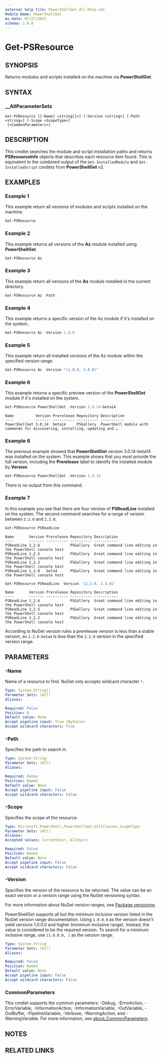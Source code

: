 ```yaml
---
external help file: PowerShellGet.dll-Help.xml
Module Name: PowerShellGet
ms.date: 07/27/2022
schema: 2.0.0
---
```


# Get-PSResource

## SYNOPSIS
Returns modules and scripts installed on the machine via **PowerShellGet**.

## SYNTAX

### __AllParameterSets

```
Get-PSResource [[-Name] <string[]>] [-Version <string>] [-Path <string>] [-Scope <ScopeType>]
 [<CommonParameters>]
```

## DESCRIPTION

This cmdlet searches the module and script installation paths and returns **PSResourceInfo** objects
that describes each resource item found. This is equivalent to the combined output of the
`Get-InstalledModule` and `Get-InstalledScript` cmdlets from **PowerShellGet** v2.

## EXAMPLES

### Example 1

This example return all versions of modules and scripts installed on the machine.

```powershell
Get-PSResource
```

### Example 2

This example returns all versions of the **Az** module installed using **PowerShellGet**.

```powershell
Get-PSResource Az
```

### Example 3

This example return all versions of the **Az** module installed in the current directory.

```powershell
Get-PSResource Az -Path .
```

### Example 4

This example returns a specific version of the Az module if it's installed on the system..

```powershell
Get-PSResource Az -Version 1.0.0
```

### Example 5

This example return all installed versions of the Az module within the specified version range.

```powershell
Get-PSResource Az -Version "(1.0.0, 3.0.0)"
```

### Example 6

This example returns a specific preview version of the **PowerShellGet** module if it's installed
on the system.

```powershell
Get-PSResource PowerShellGet -Version 3.0.14-beta14
```

```Output
Name          Version Prerelease Repository Description
----          ------- ---------- ---------- -----------
PowerShellGet 3.0.14  beta14     PSGallery  PowerShell module with commands for discovering, installing, updating and …
```

### Example 6

The previous example showed that **PowerShellGet** version 3.0.14-beta14 was installed on the
system. This example shows that you must provide the full version, including the **Prerelease**
label to identify the installed module by **Version**.

```powershell
Get-PSResource PowerShellGet -Version 3.0.14
```

There is no output from this command.

### Example 7

In this example you see that there are four version of **PSReadLine** installed on the system. The
second command searches for a range of version between `2.2.0` and `2.3.0`.

```powershell
Get-PSResource PSReadLine
```

```Output
Name       Version Prerelease Repository Description
----       ------- ---------- ---------- -----------
PSReadLine 2.2.6              PSGallery  Great command line editing in the PowerShell console host
PSReadLine 2.2.5              PSGallery  Great command line editing in the PowerShell console host
PSReadLine 2.2.2              PSGallery  Great command line editing in the PowerShell console host
PSReadLine 2.2.0   beta4      PSGallery  Great command line editing in the PowerShell console host
```

```powershell
Get-PSResource PSReadLine -Version '[2.2.0, 2.3.0]'
```

```Output
Name       Version Prerelease Repository Description
----       ------- ---------- ---------- -----------
PSReadLine 2.2.6              PSGallery  Great command line editing in the PowerShell console host
PSReadLine 2.2.5              PSGallery  Great command line editing in the PowerShell console host
PSReadLine 2.2.2              PSGallery  Great command line editing in the PowerShell console host
```

According to NuGet version rules a prerelease version is less than a stable version, so
`2.2.0-beta4` is less than the `2.2.0` version in the specified version range.

## PARAMETERS

### -Name

Name of a resource to find. NuGet only accepts wildcard character `*`.

```yaml
Type: System.String[]
Parameter Sets: (All)
Aliases:

Required: False
Position: 0
Default value: None
Accept pipeline input: True (ByValue)
Accept wildcard characters: True
```

### -Path

Specifies the path to search in.

```yaml
Type: System.String
Parameter Sets: (All)
Aliases:

Required: False
Position: Named
Default value: None
Accept pipeline input: False
Accept wildcard characters: False
```

### -Scope

Specifies the scope of the resource.

```yaml
Type: Microsoft.PowerShell.PowerShellGet.UtilClasses.ScopeType
Parameter Sets: (All)
Aliases:
Accepted values: CurrentUser, AllUsers

Required: False
Position: Named
Default value: None
Accept pipeline input: False
Accept wildcard characters: False
```

### -Version

Specifies the version of the resource to be returned. The value can be an exact version or a version
range using the NuGet versioning syntax.

For more information about NuGet version ranges, see
[Package versioning](/nuget/concepts/package-versioning#version-ranges).

PowerShellGet supports all but the _minimum inclusive version_ listed in the NuGet version range
documentation. Using `1.0.0.0` as the version doesn't yield versions 1.0.0.0 and higher (minimum
inclusive range). Instead, the value is considered to be the required version. To search for a
minimum inclusive range, use `[1.0.0.0, ]` as the version range.

```yaml
Type: System.String
Parameter Sets: (All)
Aliases:

Required: False
Position: Named
Default value: None
Accept pipeline input: False
Accept wildcard characters: False
```

### CommonParameters

This cmdlet supports the common parameters: -Debug, -ErrorAction, -ErrorVariable,
-InformationAction, -InformationVariable, -OutVariable, -OutBuffer, -PipelineVariable, -Verbose,
-WarningAction, and -WarningVariable. For more information, see
[about_CommonParameters](https://go.microsoft.com/fwlink/?LinkID=113216).

## NOTES

## RELATED LINKS
